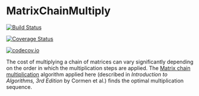 # MatrixChainMultiply

[![Build Status](https://travis-ci.org/AustinPrivett/MatrixChainMultiply.jl.svg?branch=master)](https://travis-ci.org/AustinPrivett/MatrixChainMultiply.jl)

[![Coverage Status](https://coveralls.io/repos/AustinPrivett/MatrixChainMultiply.jl/badge.svg?branch=master&service=github)](https://coveralls.io/github/AustinPrivett/MatrixChainMultiply.jl?branch=master)

[![codecov.io](http://codecov.io/github/AustinPrivett/MatrixChainMultiply.jl/coverage.svg?branch=master)](http://codecov.io/github/AustinPrivett/MatrixChainMultiply.jl?branch=master)

The cost of multiplying a chain of matrices can vary significantly depending on the order in which the multiplication steps are applied. The [Matrix chain multiplication](https://www.wikiwand.com/en/Matrix_chain_multiplication) algorithm applied here (described in *Introduction to Algorithms, 3rd Edition* by Cormen et al.) finds the optimal multiplication sequence.
